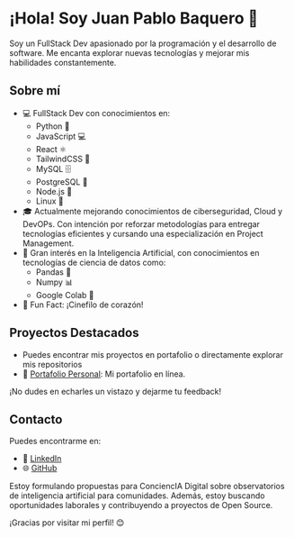 # ¡Hola! Soy Juan Pablo Baquero 👋

Soy un FullStack Dev apasionado por la programación y el desarrollo de software. Me encanta explorar nuevas tecnologías y mejorar mis habilidades constantemente.

## Sobre mí

- 💻 FullStack Dev con conocimientos en:
  - Python 🐍
  - JavaScript 💻
  - React ⚛️
  - TailwindCSS 💨
  - MySQL 🗄️
  - PostgreSQL 🐘
  - Node.js 🚀
  - Linux 🐧
- 🎓 Actualmente mejorando conocimientos de ciberseguridad, Cloud y DevOPs. Con intención por reforzar metodologías para entregar tecnologías eficientes y cursando una especialización en Project Management. 
- 🧠 Gran interés en la Inteligencia Artificial, con conocimientos en tecnologías de ciencia de datos como:
  - Pandas 🐼
  - Numpy 📊
  - Google Colab 📝
- 🎥 Fun Fact: ¡Cinefilo de corazón!

## Proyectos Destacados
- Puedes encontrar mis proyectos en portafolio o directamente explorar mis repositorios
- 💼 [Portafolio Personal](https://myspacejuan.netlify.app/): Mi portafolio en línea.

¡No dudes en echarles un vistazo y dejarme tu feedback!

## Contacto

Puedes encontrarme en:

- 💼 [LinkedIn](https://www.linkedin.com/in/juan-pablo-baquero-d%C3%A1vila/)
- 🌐 [GitHub](https://github.com/JuanBaquero99)

Estoy formulando propuestas para ConciencIA Digital sobre observatorios de inteligencia artificial para comunidades. Además, estoy buscando oportunidades laborales y contribuyendo a proyectos de Open Source.

¡Gracias por visitar mi perfil! 😊
